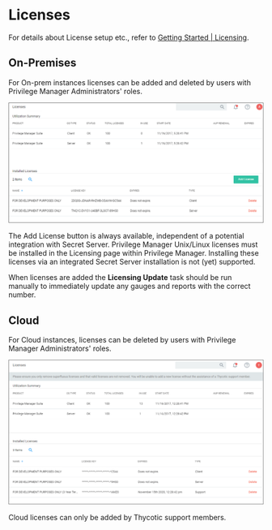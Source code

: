 [title]: # (Licenses)
[tags]: # (overview)
[priority]: # (10)
# Licenses

For details about License setup etc., refer to [Getting Started | Licensing](../../getting-started/licenses.md).

## On-Premises

For On-prem instances licenses can be added and deleted by users with Privilege Manager Administrators' roles.

![on-prem](images/on-prem.png "On-premises licenses page")

The Add License button is always available, independent of a potential integration with Secret Server. Privilege Manager Unix/Linux licenses must be installed in the Licensing page within Privilege Manager. Installing these licenses via an integrated Secret Server installation is not (yet) supported.

When licenses are added the __Licensing Update__ task should be run manually to immediately update any gauges and reports with the correct number.

## Cloud

For Cloud instances, licenses can be deleted by users with Privilege Manager Administrators' roles.

![cloud](images/cloud.png "Cloud licenses page")

Cloud licenses can only be added by Thycotic support members.
